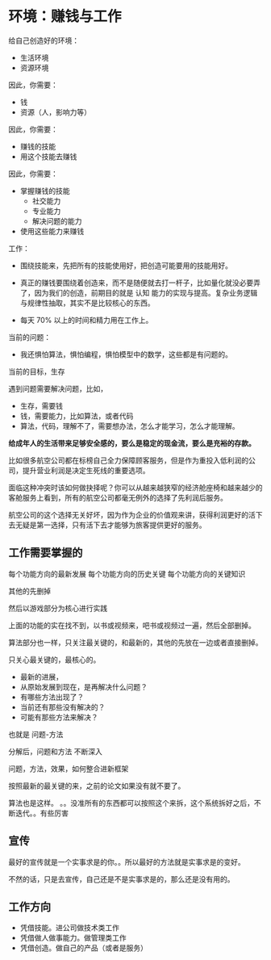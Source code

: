 # 环境：赚钱与工作

给自己创造好的环境：

- 生活环境
- 资源环境

因此，你需要：

- 钱
- 资源（人，影响力等）

因此，你需要：

- 赚钱的技能
- 用这个技能去赚钱

因此，你需要：

- 掌握赚钱的技能
  - 社交能力
  - 专业能力
  - 解决问题的能力
- 使用这些能力来赚钱






工作：

- 围绕技能来，先把所有的技能使用好，把创造可能要用的技能用好。
- 真正的赚钱要围绕着创造来，而不是随便就去打一杆子，比如量化就没必要弄了，因为我们的创造，前期目的就是 认知 能力的实现与提高。复杂业务逻辑与规律性抽取，其实不是比较核心的东西。







- 每天 70% 以上的时间和精力用在工作上。





当前的问题：

- 我还惧怕算法，惧怕编程，惧怕模型中的数学，这些都是有问题的。




当前的目标，生存

遇到问题需要解决问题，比如，

- 生存，需要钱
- 钱，需要能力，比如算法，或者代码
- 算法，代码，理解不了，需要想办法，怎么才能学习，怎么才能理解。



**给成年人的生活带来足够安全感的，要么是稳定的现金流，要么是充裕的存款。**



比如很多航空公司都在标榜自己全力保障顾客服务，但是作为重投入低利润的公司，提升营业利润是决定生死线的重要选项。

面临这种冲突时该如何做抉择呢？你可以从越来越狭窄的经济舱座椅和越来越少的客舱服务上看到，所有的航空公司都毫无例外的选择了先利润后服务。

航空公司的这个选择无关好坏，因为作为企业的价值观来讲，获得利润更好的活下去无疑是第一选择，只有活下去才能够为旅客提供更好的服务。


## 工作需要掌握的

每个功能方向的最新发展
每个功能方向的历史关键
每个功能方向的关键知识

其他的先删掉


然后以游戏部分为核心进行实践

上面的功能的实在找不到，以书或视频来，吧书或视频过一遍，然后全部删掉。

算法部分也一样，只关注最关键的，和最新的，其他的先放在一边或者直接删掉。


只关心最关键的，最核心的。




- 最新的进展，
- 从原始发展到现在，是再解决什么问题？
- 有哪些方法出现了？
- 当前还有那些没有解决的？
- 可能有那些方法来解决？

也就是     问题-方法  


分解后，问题和方法     不断深入


问题，方法，效果，如何整合进新框架

按照最新的最关键的来，之前的论文如果没有就不要了。


算法也是这样。
。。没准所有的东西都可以按照这个来拆，这个系统拆好之后，不断迭代。。有些厉害



## 宣传


最好的宣传就是一个实事求是的你。。所以最好的方法就是实事求是的变好。

不然的话，只是去宣传，自己还是不是实事求是的，那么还是没有用的。


## 工作方向

- 凭借技能。进公司做技术类工作
- 凭借做人做事能力。做管理类工作
- 凭借创造。做自己的产品（或者是服务）